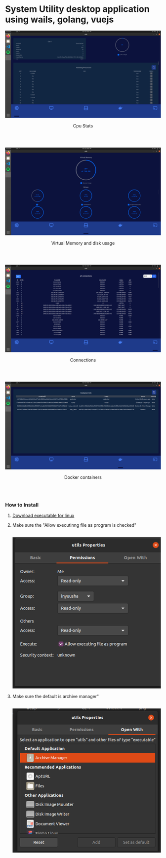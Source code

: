 # System Utility desktop application using wails, golang, vuejs

<p align="center">
   <img src="https://raw.githubusercontent.com/InYuusha/Utility/master/Screenshot%20from%202021-10-12%2005-29-33.png" width="600px">
   <br>
   <p align="center">Cpu Stats</p>
</p>
<br><br>

<p align="center">
   <img src="https://raw.githubusercontent.com/InYuusha/Utility/master/Screenshot%20from%202021-10-12%2005-29-40.png" width="600px">
     <br>
   <p align="center">Virtual Memory and disk usage</p>
</p>
<br><br>

<p align="center">
   <img src="https://raw.githubusercontent.com/InYuusha/Utility/master/Screenshot%20from%202021-10-12%2005-29-47.png" width="600px">
     <br>
   <p align="center">Connections</p>
</p>
<br><br>

<p align="center">
   <img src="https://raw.githubusercontent.com/InYuusha/Utility/master/Screenshot%20from%202021-10-12%2005-29-51.png" width="600px">
     <br>
   <p align="center">Docker containers</p>
</p>
<br><br>
<h3>How to Install</h3>
<ol>
   <li>
      <a href="https://raw.githubusercontent.com/InYuusha/Utility/master/Screenshot%20from%202021-10-12%2005-52-23.png">Download executable for linux</a>
   </li>
   <li>
      <p>Make sure the "Allow executinng file as program is checked"</p>
      <br>
      <img src="https://raw.githubusercontent.com/InYuusha/Utility/master/Screenshot%20from%202021-10-12%2005-55-47.png"/>
      
     
   </li>
   <li>
      <p>Make sure the default is archive manager"</p>
      <br>
      <img src="https://raw.githubusercontent.com/InYuusha/Utility/master/Screenshot%20from%202021-10-12%2005-52-23.png"/>
     
   </li>
</ol>



